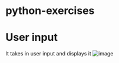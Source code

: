 # python-exercises

# User input
It takes in user input and displays it
![image](https://github.com/Susan-Wangari/python-exercises/assets/56164343/ae4fd754-2b8d-41bd-8af7-893df2d64ed7)
